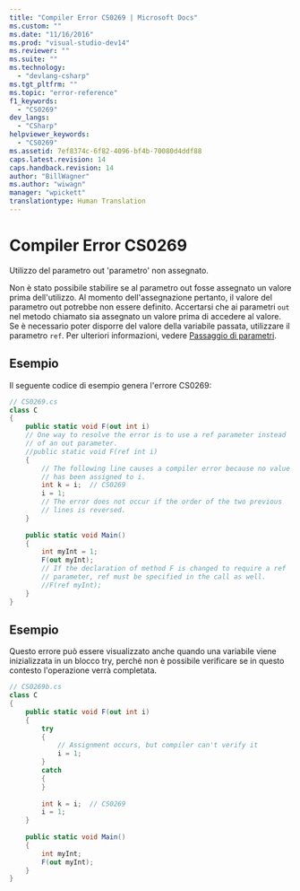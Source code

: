 ```yaml
---
title: "Compiler Error CS0269 | Microsoft Docs"
ms.custom: ""
ms.date: "11/16/2016"
ms.prod: "visual-studio-dev14"
ms.reviewer: ""
ms.suite: ""
ms.technology: 
  - "devlang-csharp"
ms.tgt_pltfrm: ""
ms.topic: "error-reference"
f1_keywords: 
  - "CS0269"
dev_langs: 
  - "CSharp"
helpviewer_keywords: 
  - "CS0269"
ms.assetid: 7ef8374c-6f82-4096-bf4b-70080d4ddf88
caps.latest.revision: 14
caps.handback.revision: 14
author: "BillWagner"
ms.author: "wiwagn"
manager: "wpickett"
translationtype: Human Translation
---
```

# Compiler Error CS0269
Utilizzo del parametro out 'parametro' non assegnato.  
  
 Non è stato possibile stabilire se al parametro out fosse assegnato un valore prima dell'utilizzo. Al momento dell'assegnazione pertanto, il valore del parametro out potrebbe non essere definito.  Accertarsi che ai parametri `out` nel metodo chiamato sia assegnato un valore prima di accedere al valore.  Se è necessario poter disporre del valore della variabile passata, utilizzare il parametro `ref`.  Per ulteriori informazioni, vedere [Passaggio di parametri](../../../csharp/programming-guide/classes-and-structs/passing-parameters.md).  
  
## Esempio  
 Il seguente codice di esempio genera l'errore CS0269:  
  
```c#  
// CS0269.cs  
class C  
{  
    public static void F(out int i)  
    // One way to resolve the error is to use a ref parameter instead  
    // of an out parameter.  
    //public static void F(ref int i)  
    {  
        // The following line causes a compiler error because no value  
        // has been assigned to i.  
        int k = i;  // CS0269  
        i = 1;  
        // The error does not occur if the order of the two previous   
        // lines is reversed.  
    }  
  
    public static void Main()  
    {  
        int myInt = 1;  
        F(out myInt);  
        // If the declaration of method F is changed to require a ref  
        // parameter, ref must be specified in the call as well.  
        //F(ref myInt);  
    }  
}  
```  
  
## Esempio  
 Questo errore può essere visualizzato anche quando una variabile viene inizializzata in un blocco try, perché non è possibile verificare se in questo contesto l'operazione verrà completata.  
  
```c#  
// CS0269b.cs  
class C  
{  
    public static void F(out int i)  
    {  
        try  
        {  
            // Assignment occurs, but compiler can't verify it  
            i = 1;  
        }  
        catch  
        {  
        }  
  
        int k = i;  // CS0269  
        i = 1;  
    }  
  
    public static void Main()  
    {  
        int myInt;  
        F(out myInt);  
    }  
}  
```